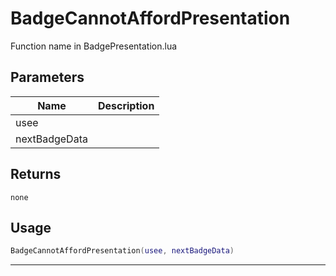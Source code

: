 # BadgeCannotAffordPresentation

Function name in BadgePresentation.lua

## Parameters

| Name          | Description |
| ------------- | ----------- |
| usee          |             |
| nextBadgeData |             |

## Returns

`none`

## Usage

```lua
BadgeCannotAffordPresentation(usee, nextBadgeData)
```

---
